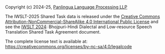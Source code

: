 Copyright (c) 2024-25, [Panlingua Language Processing LLP](panlingua.co.in)

The IWSLT-2025 Shared Task data is released under the [Creative Commons Attribution-NonCommercial-ShareAlike 4.0 International Public License](https://creativecommons.org/licenses/by-nc-sa/4.0/legalcode) and see the [IWSLT 2024](http://panlingua.co.in/iwslt-2023/IWSLT2024_bho-hi_Panlingua_Agreement.pdf): Bhojpuri-Hindi Dialectal and Low-resource Speech Translation Shared Task Agreement document. 

The complete license text is available at: https://creativecommons.org/licenses/by-nc-sa/4.0/legalcode
